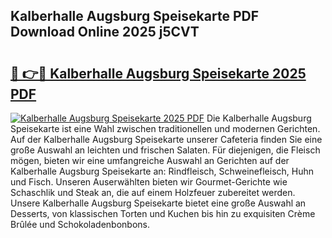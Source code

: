 ## Kalberhalle Augsburg Speisekarte PDF Download Online 2025 j5CVT

# <h2><a href="http://gc65mr.nevu.top/?p=Kalberhalle+Augsburg+Speisekarte">🔗 👉🔴 Kalberhalle Augsburg Speisekarte 2025 PDF</a></h2>

[![Kalberhalle Augsburg Speisekarte 2025 PDF](https://i.imgur.com/dBaPXMq.png)](http://gc65mr.nevu.top/?p=Kalberhalle+Augsburg+Speisekarte)
Die Kalberhalle Augsburg Speisekarte ist eine Wahl zwischen traditionellen und modernen Gerichten. Auf der Kalberhalle Augsburg Speisekarte unserer Cafeteria finden Sie eine große Auswahl an leichten und frischen Salaten. Für diejenigen, die Fleisch mögen, bieten wir eine umfangreiche Auswahl an Gerichten auf der Kalberhalle Augsburg Speisekarte an: Rindfleisch, Schweinefleisch, Huhn und Fisch. Unseren Auserwählten bieten wir Gourmet-Gerichte wie Schaschlik und Steak an, die auf einem Holzfeuer zubereitet werden. Unsere Kalberhalle Augsburg Speisekarte bietet eine große Auswahl an Desserts, von klassischen Torten und Kuchen bis hin zu exquisiten Crème Brûlée und Schokoladenbonbons.
